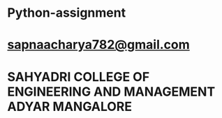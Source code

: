 # Python-assignment
# sapnaacharya782@gmail.com
# SAHYADRI COLLEGE OF ENGINEERING AND MANAGEMENT ADYAR MANGALORE
